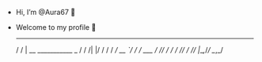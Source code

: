 -  Hi, I’m @Aura67 👋
-  Welcome to my profile 👀

     _____ 
    / /   | __  ___________ _
   / / /| |/ / / / ___/ __ `/ 
  / / ___ / /_/ / /  / /_/ / 
_/_/  |_\__,_/_/   \__,_/
